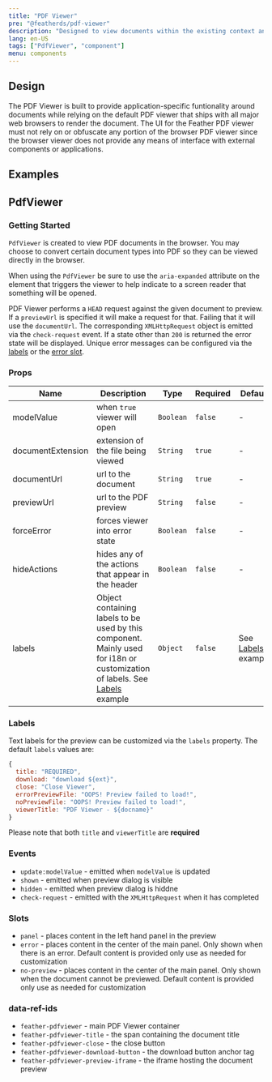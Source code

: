 ```yaml
---
title: "PDF Viewer"
pre: "@featherds/pdf-viewer"
description: "Designed to view documents within the existing context and provide access to controls."
lang: en-US
tags: ["PdfViewer", "component"]
menu: components
---
```


## Design

The PDF Viewer is built to provide application-specific funtionality around documents while relying on the default PDF viewer that ships with all major web browsers to render the document. The UI for the Feather PDF viewer must not rely on or obfuscate any portion of the browser PDF viewer since the browser viewer does not provide any means of interface with external components or applications.

## Examples

<PdfViewer-Examples />

## PdfViewer

### Getting Started

`PdfViewer` is created to view PDF documents in the browser. You may choose to convert certain document types into PDF so they can be viewed directly in the browser.

When using the `PdfViewer` be sure to use the `aria-expanded` attribute on the element that triggers the viewer to help indicate to a screen reader that something will be opened.

PDF Viewer performs a `HEAD` request against the given document to preview. If a `previewUrl` is specified it will make a request for that. Failing that it will use the `documentUrl`. The corresponding `XMLHttpRequest` object is emitted via the `check-request` event. If a state other than `200` is returned the error state will be displayed. Unique error messages can be configured via the [labels](#labels) or the [error slot](#slots).

### Props

| Name              | Description                                                                                                                           | Type      | Required | Default                       |
| ----------------- | ------------------------------------------------------------------------------------------------------------------------------------- | --------- | -------- | ----------------------------- |
| modelValue        | when `true` viewer will open                                                                                                          | `Boolean` | `false`  | -                             |
| documentExtension | extension of the file being viewed                                                                                                    | `String`  | `true`   | -                             |
| documentUrl       | url to the document                                                                                                                   | `String`  | `true`   | -                             |
| previewUrl        | url to the PDF preview                                                                                                                | `String`  | `false`  | -                             |
| forceError        | forces viewer into error state                                                                                                        | `Boolean` | `false`  | -                             |
| hideActions       | hides any of the actions that appear in the header                                                                                    | `Boolean` | `false`  | -                             |
| labels            | Object containing labels to be used by this component. Mainly used for i18n or customization of labels. See [Labels](#labels) example | `Object`  | `false`  | See [Labels](#labels) example |

### Labels

Text labels for the preview can be customized via the `labels` property. The default `labels` values are:

```js
{
  title: "REQUIRED",
  download: "download ${ext}",
  close: "Close Viewer",
  errorPreviewFile: "OOPS! Preview failed to load!",
  noPreviewFile: "OOPS! Preview failed to load!",
  viewerTitle: "PDF Viewer - ${docname}"
}
```

Please note that both `title` and `viewerTitle` are **required**

### Events

- `update:modelValue` - emitted when `modelValue` is updated
- `shown` - emitted when preview dialog is visible
- `hidden` - emitted when preview dialog is hiddne
- `check-request` - emitted with the `XMLHttpRequest` when it has completed

### Slots

- `panel` - places content in the left hand panel in the preview
- `error` - places content in the center of the main panel. Only shown when there is an error. Default content is provided only use as needed for customization
- `no-preview` - places content in the center of the main panel. Only shown when the document cannot be previewed. Default content is provided only use as needed for customization

### data-ref-ids

- `feather-pdfviewer` - main PDF Viewer container
- `feather-pdfviewer-title` - the span containing the document title
- `feather-pdfviewer-close` - the close button
- `feather-pdfviewer-download-button` - the download button anchor tag
- `feather-pdfviewer-preview-iframe` - the iframe hosting the document preview
